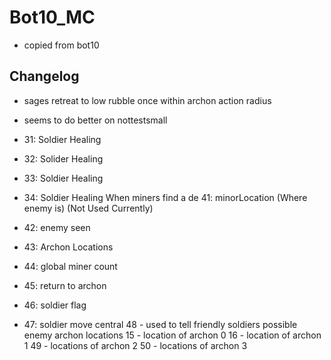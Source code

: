 # Bot10_MC

- copied from bot10

## Changelog

- sages retreat to low rubble once within archon action radius
- seems to do better on nottestsmall

- 31: Soldier Healing
- 32: Solider Healing
- 33: Soldier Healing
- 34: Soldier Healing
  When miners find a de 41: minorLocation (Where enemy is)  (Not Used Currently)
- 42: enemy seen
- 43: Archon Locations
- 44: global miner count
- 45: return to archon
- 46: soldier flag
- 47: soldier move central
  48 - used to tell friendly soldiers possible enemy archon locations
  15 - location of archon 0
  16 - location of archon 1
  49 - locations of archon 2
  50 - locations of archon 3